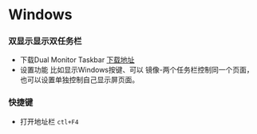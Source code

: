 # Windows

### 双显示显示双任务栏
- 下载Dual Monitor Taskbar 
[下载地址](http://www.dijiu.com/soft/114481.htm#fileurl)
- 设置功能
比如显示Windows按键、可以 镜像-两个任务栏控制同一个页面，也可以设置单独控制自己显示屏页面。

### 快捷键

- 打开地址栏 `ctl+F4`